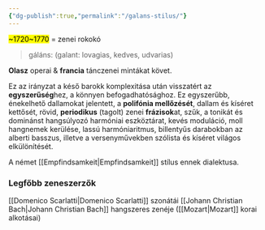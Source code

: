 ```yaml
---
{"dg-publish":true,"permalink":"/galans-stilus/"}
---
```


<mark>~1720~1770</mark>
= zenei rokokó

> gáláns: (galant: lovagias, kedves, udvarias)

**Olasz** operai & **francia** tánczenei mintákat követ.

Ez az irányzat a késő barokk komplexitása után visszatért az **egyszerűség**hez, a könnyen befogadhatósághoz. Ez egyszerűbb, énekelhető dallamokat jelentett, a **polifónia mellőzését**, dallam és kíséret kettősét, rövid, **periodikus** (tagolt) zenei **frázisok**at, szűk, a tonikát és dominánst hangsúlyozó harmóniai eszköztárat, kevés moduláció, moll hangnemek kerülése, lassú harmóniaritmus, billentyűs darabokban az alberti basszus, illetve a versenyművekben szólista és kíséret világos elkülönítését.

A német [[Empfindsamkeit\|Empfindsamkeit]] stílus ennek dialektusa.

### Legfőbb zeneszerzők
[[Domenico Scarlatti\|Domenico Scarlatti]] szonátái
[[Johann Christian Bach\|Johann Christian Bach]] hangszeres zenéje
([[Mozart\|Mozart]] korai alkotásai)
